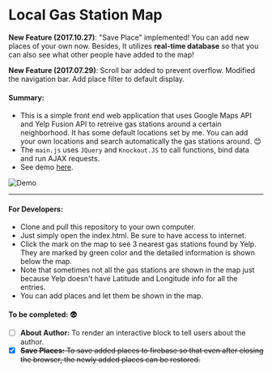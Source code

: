 # Local Gas Station Map

**New Feature (2017.10.27)**: "Save Place" implemented! You can add new places of your own now. Besides, It utilizes **real-time database** so that you can also see what other people have added to the map!

**New Feature (2017.07.29)**: Scroll bar added to prevent overflow. Modified the navigation bar. Add place filter to default display.

#### Summary:

- This is a simple front end web application that uses Google Maps API and Yelp Fusion API to retreive gas stations around a certain neighborhood. It has some default locations set by me. You can add your own locations and search automatically the gas stations around.  :blush:
- The `main.js` uses `JQuery` and `Knockout.JS` to call functions, bind data and run AJAX requests.
- See demo [here](https://d3dek89duzor21.cloudfront.net/).

![Demo](https://s3-us-west-1.amazonaws.com/portfolioalan/demo2.PNG)

------

#### For Developers:

- Clone and pull this repository to your own computer.
- Just simply open the index.html. Be sure to have access to internet.
- Click the mark on the map to see 3 nearest gas stations found by Yelp. They are marked by green color and the detailed information is shown below the map.
- Note that sometimes not all the gas stations are shown in the map just because Yelp doesn't have Latitude and Longitude info for all the entries.
- You can add places and let them be shown in the map.

#### To be completed: :fearful:

- [ ] **About Author:** To render an interactive block to tell users about the author.
- [x] ~~**Save Places:** To save added places to firebase so that even after closing the browser, the newly added places can be restored.~~